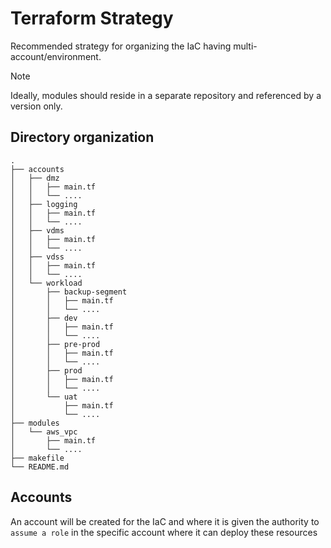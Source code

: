 # Terraform Strategy
Recommended strategy for organizing the IaC having multi-account/environment. 

>[!NOTE]
>Ideally, modules should reside in a separate repository and referenced by a version only. 
<!-- 
terraform init -backend-config accounts/VDSS/backend.conf -reconfigure
```
This is the caveat since we need to reconfigure the backend each time on different accounts
```
terraform plan -var-file accounts/VDSS/terraform.tfvars

terraform apply -var-file accounts/VDSS/terraform.tfvars -->
## Directory organization
```
.
├── accounts
│   ├── dmz
│   │   ├── main.tf
│   │   └── ....
│   ├── logging
│   │   ├── main.tf
│   │   └── ....
│   ├── vdms
│   │   ├── main.tf
│   │   └── ....
│   ├── vdss
│   │   ├── main.tf
│   │   └── ....
│   └── workload
│       ├── backup-segment
│       │   ├── main.tf
│       │   └── ....
│       ├── dev
│       │   ├── main.tf
│       │   └── ....
│       ├── pre-prod
│       │   ├── main.tf
│       │   └── ....
│       ├── prod
│       │   ├── main.tf
│       │   └── ....
│       └── uat
│           ├── main.tf
│           └── ....
├── modules
│   └── aws_vpc
│       ├── main.tf
│       └── ....
├── makefile
└── README.md
```

## Accounts
An account will be created for the IaC and where it is given the authority to `assume a role` in the specific account where it can deploy these resources